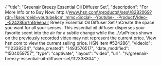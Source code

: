 {
    "title": "Greenair Breezy Essential Oil Diffuser Set",
    "description": "For More Info or to Buy Now: http:\/\/www.hsn.com\/products\/seo\/8282069?rdr=1&sourceid=youtube&cm_mmc=Social-_-Youtube-_-ProductVideo-_-524286\r\nGreenair Breezy Essential Oil Diffuser Set \nCreate the space you want  for all your senses. This essential oil diffuser disperses your favorite scent into the air for a subtle change while the...\r\nPrices shown on the previously recorded video may not represent the current price.  View hsn.com to view the current selling price. HSN Item #524286",
    "videoid": "112338304",
    "date_created": "1493576517",
    "date_modified": "1504059757",
    "type": "captivate",
    "layout": "video",
    "url": "\/v\/greenair-breezy-essential-oil-diffuser-set\/112338304"
}